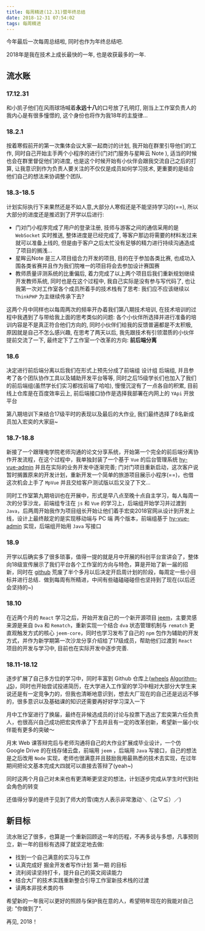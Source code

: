 ```yaml
---
title: 每周精进(12.31)暨年终总结
date: 2018-12-31 07:54:02
tags: 每周精进
---
```




今年最后一次每周总结啦, 同时也作为年终总结吧.

2018年是我在技术上成长最快的一年, 也是收获最多的一年.

## 流水账

### 17.12.31

和小凯子他们在风雨球场喊着**永远十八**的口号放了孔明灯, 刚当上工作室负责人的我内心是有很多憧憬的, 这个身份也将作为我18年的主旋律...

### 18.2.1

按着寒假前开的第一次集体会议大家一起商讨的计划, 我开始在群里引导他们的工作, 同时自己开始主手两个小程序的进行(门对门服务与星眸云 Note ), 适当的时候也会在群里督促他们的进度, 也是这个时候开始有小伙伴会跟我交流自己之后的打算, 让我意识到作为负责人要关注的不仅仅是成员如何学习技术, 更重要的是结合他们自己的想法来协调整个团队.

### 18.3-18.5

计划实际执行下来果然还是不如人意,大部分人寒假还是不能坚持学习的(==), 所以大部分的进度还是推迟到了开学以后进行: 

- 门对门小程序完成了用户的登录注册, 技师与游客之间的通信采用的是 `WebSocket` 实时推送, 整体进度是已经完成了, 等客户那边将需要的材料发过来就可以准备上线的, 但是由于客户之后太忙没有足够的精力进行持续沟通造成了项目的搁浅...
- 星眸云Note 是三人项目组合力开发的项目, 目的在于参加各类比赛, 也成功入围各类省赛并且作为我们院唯一的项目将会去参加设计赛国赛
- 教师质量评测系统的比重偏后, 着力完成了以上两个项目后我们重新规划继续开发教师系统, 同时也是在这个过程中, 我自己实际是没有参与写代码了, 也让我第一次对工作室各个成员所着手的技术栈有了思考: 我们应不应该继续以 `ThinkPHP` 为主继续传承下去?

这两个月中同样也以每周两次的频率开办着我们第八期技术培训, 在技术培训的过程中我遇到了与带给我上面的思考类似的问题: 各个小伙伴所选择并进行准备的培训内容是不是真正符合他们方向的, 同时小伙伴们给我的反馈普遍都是不太积极, 原因就是自己不怎么感兴趣, 在思考了两天以后, 我先跟技术有引领潜质的小伙伴提前交流了一下, 最终定下了工作室一个改革的方向: **前后端分离**

### 18.6

决定进行前后端分离以后我们在形式上预先分成了前端组 设计组 后端组, 并且参考了各个团队协作工具以及辅助开发平台等等, 同时之后15级学长们也加入了我们的前后端组(虽然学长们实习都找前端了哈哈), 慢慢沉淀有了一点各自的积累, 目前线上仓库是在百度效率云上, 前后端接口协作是选择我部署在内网上的 `YApi` 开放平台

第八期培训下来结合17级平时的表现以及最后的大作业, 我们最终选择了8名新成员加入宏奕的大家庭~

### 18.7-18.8

新接了一个跟理电学院老师沟通的论文分享系统，开始第一个完全的前后端分离协作开发流程，在这个过程中，我单独封装了一个基于 `Vue` 的后台管理系统 [hy-vue-admin](https://github.com/fxbabys/hy-vue-admin) 并且在实际的业务开发中逐渐完善; 门对门项目重新启动，这次客户说暂时搁置原来的开发计划，重新开发一个简单的旅游项目展示小程序(==)，也借这次机会上手了 `MpVue` 并且交给客户测试版以后又没了下文...

同时工作室第九期培训也在开展中，形式是早八点至晚十点自主学习，每人每周一次的分享沙龙，前端组专注在 `js` 和 `Vue` 的学习上，后端组开始学习并过渡到 `Java`，后两周开始我作为项目组长开始让他们着手宏奕2018官网从设计到开发上线，设计上最终敲定的是实现移动端与 PC 端 两个版本，前端组基于 [hy-vue-admin](https://github.com/fxbabys/hy-vue-admin) 实现，后端组开始用 `Java` 写接口

### 18.9

开学以后确实多了很多琐事，值得一提的就是月中开展的科创平台宣讲会了，整体向18级宣传展示了我们平台各个工作室的方向与特色，算是开始了新一届的招新，同时在 [github](https://github.com/fxbabys) 荒废了半个多月以后决定开启周计划的阶段，每周定一些小目标并进行总结．做到每周有所精进，中间有些磕磕碰碰但也坚持到了现在(以后还会坚持的~)

### 18.10

在近两个月的 `React` 学习之后，开始开发自己的一个新开源项目 [jeem](https://github.com/fxbabys/jeem)，主要灵感来源是来自 `Dva` 和 `Rematch`，重新实现一个结合 `dva` 状态管理机制与 `rematch` 更直观触发方式的核心 `jeem-core`，同时也学习发布了自己的 `npm` 包作为辅助的开发方式，并作为新学期第一次沙龙分享介绍给了17级成员，帮助他们过渡到 `React` 项目的开发与学习中, 目前也在实际开发中逐步完善.

### 18.11-18.12

逐步扩展了自己多方位的学习中，同时丰富到 Github 仓库上([wheels](https://github.com/fxbabys/wheels) [Algorithm-JS](https://github.com/fxbabys/Algorithm-JS))，同时也开始尝试投递简历，在大学进入工作室的学习中相对大部分大学生来说还是有一定竞争力的，但我也清晰地意识到，想去大厂现在的自己还是远远不够的，很多意识以及基础课的知识还需要再好好学习深入一下

月中工作室进行了换届，最终在非候选成员的讨论与投票下选出了宏奕第六任负责人，也很高兴自己成功把宏奕传承了下去并且有一定的改革创新，希望新一届小伙伴能有更多的突破～

月末 Web 课答辩完后与老师沟通将自己的大作业扩展成毕业设计，一个仿 Google Drive 的在线存储云盘，前端用 `jeem` ，后端用 `Java` 写接口，自己的想法是之后改用 `Node` 实现，老师也很满意并且鼓励我用最熟悉的技术去实现，在过年期间把论文基本完成大四就可以直接去答辩了(yeah~)

同时这两个月自己对未来也有更清晰更坚定的想法，计划逐步完成从学生时代到社会角色的转变

还值得分享的是终于见到了师大的雪(南方人表示非常激动＼（≧▽≦）／)

## 新目标

流水账记了很多，也算是一个重新回顾这一年的历程，不再多说与多想，凡事预则立，新一年的目标有选择了就坚定地去做: 

- 找到一个自己满意的实习与工作
- 认真完成好 掘金开发者写作计划 第一期 的目标
- 流利阅读坚持打卡，提升自己的英文阅读能力
- 结合大厂的技术实践重新整合引导工作室新技术栈的过渡
- 读两本非技术类的书



希望新的一年我可以更好的照顾与保护我在意的人，希望明年现在的我能对自己说: "你做到了".

再见, 2018！